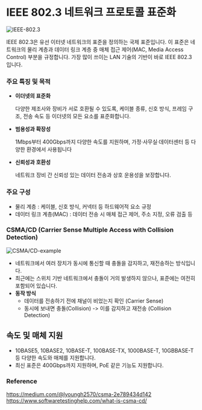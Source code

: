 # IEEE 802.3 네트워크 프로토콜 표준화

![IEEE-802.3](https://sierrahardwaredesign.com/wp-content/uploads/2024/03/IEEE-802_3_Basic-Frame-e1710385812738-1024x442.png)

IEEE 802.3은 유선 이터넷 네트워크의 표준을 정의하는 국제 표준입니다. 이 표준은 네트워크의 물리 계층과 데이터 링크 계층 중 매체 접근 제어(MAC, Media Access Control) 부분을 규정합니다.
가장 많이 쓰이는 LAN 기술의 기반이 바로 IEEE 802.3입니다.

### 주요 특징 및 목적

- **이더넷의 표준화**

  다양한 제조사와 장비가 서로 호환될 수 있도록, 케이블 종류, 신호 방식, 프레임 구조, 전송 속도 등 이더넷의 모든 요소를 표준화합니다.

- **범용성과 확장성**

  1Mbps부터 400Gbps까지 다양한 속도를 지원하며, 가정·사무실·데이터센터 등 다양한 환경에서 사용됩니다

- **신뢰성과 호환성**

  네트워크 장비 간 신뢰성 있는 데이터 전송과 상호 운용성을 보장합니다.

### 주요 구성

- 물리 계층 : 케이블, 신호 방식, 커넥터 등 하드웨어적 요소 규정
- 데이터 링크 계층(MAC) : 데이터 전송 시 매체 접근 제어, 주소 지정, 오류 검출 등

### CSMA/CD (Carrier Sense Multiple Access with Collision Detection)

![CSMA/CD-example](https://www.softwaretestinghelp.com/wp-content/qa/uploads/2020/12/Collision-of-first-bits-in-CSMA.png)

- 네트워크에서 여러 장치가 동시에 통신할 때 충돌을 감지하고, 재전송하는 방식입니다.
- 최근에는 스위치 기반 네트워크에서 충돌이 거의 발생하지 않으나, 표준에는 여전히 포함되어 있습니다.
- **동작 방식**
  - 데이터를 전송하기 전에 채널이 비었는지 확인 (Carrier Sense)
  - 동시에 보내면 충돌(Collision) -> 이를 감지하고 재전송 (Collision Detection)

## 속도 및 매체 지원

- 10BASE5, 10BASE2, 10BASE-T, 100BASE-TX, 1000BASE-T, 10GBBASE-T 등 다양한 속도와 매체를 지원합니다.
- 최신 표준은 400Gbps까지 지원하며, PoE 같은 기능도 지원합니다.

### Reference

https://medium.com/@lyoungh2570/csma-2e789434d142
https://www.softwaretestinghelp.com/what-is-csma-cd/